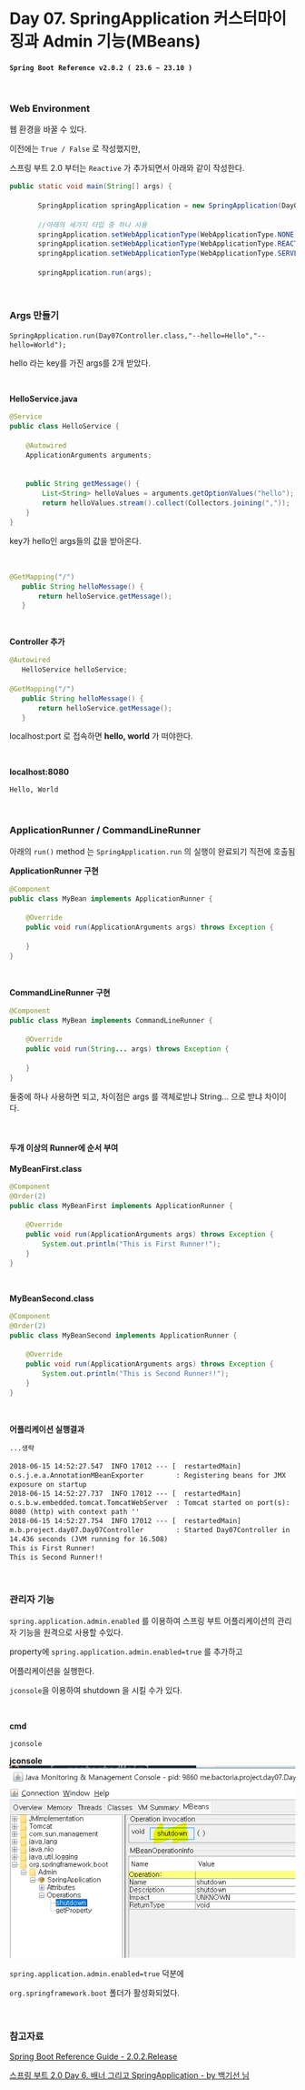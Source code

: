 # Day 07. SpringApplication 커스터마이징과 Admin 기능(MBeans)

**`Spring Boot Reference v2.0.2 ( 23.6 ~ 23.10 )`**

&nbsp;

### Web Environment

웹 환경을 바꿀 수 있다.

이전에는 `True / False` 로 작성했지만,

스프링 부트 2.0 부터는 `Reactive` 가 추가되면서 아래와 같이 작성한다.

```java
public static void main(String[] args) {

       SpringApplication springApplication = new SpringApplication(Day07Controller.class);

       //아래의 세가지 타입 중 하나 사용
       springApplication.setWebApplicationType(WebApplicationType.NONE);
       springApplication.setWebApplicationType(WebApplicationType.REACTIVE);
       springApplication.setWebApplicationType(WebApplicationType.SERVLET);

       springApplication.run(args);
```

&nbsp;

### Args 만들기

```
SpringApplication.run(Day07Controller.class,"--hello=Hello","--hello=World");
```

hello 라는 key를 가진 args를 2개 받았다.

&nbsp;

**HelloService.java**

```java
@Service
public class HelloService {

    @Autowired
    ApplicationArguments arguments;


    public String getMessage() {
        List<String> helloValues = arguments.getOptionValues("hello");
        return helloValues.stream().collect(Collectors.joining(","));
    }
}
```

key가 hello인 args들의 값을 받아온다.

&nbsp;

```java
@GetMapping("/")
   public String helloMessage() {
       return helloService.getMessage();
   }

```

&nbsp;

**Controller 추가**
```java
@Autowired
   HelloService helloService;

@GetMapping("/")
   public String helloMessage() {
       return helloService.getMessage();
   }
```

localhost:port 로 접속하면 **hello, world** 가 떠야한다.

&nbsp;

**localhost:8080**
```
Hello, World
```


&nbsp;
&nbsp;

### ApplicationRunner / CommandLineRunner

아래의 `run()` method 는 `SpringApplication.run` 의 실행이 완료되기 직전에 호출됨

**ApplicationRunner 구현**

```java
@Component
public class MyBean implements ApplicationRunner {

    @Override
    public void run(ApplicationArguments args) throws Exception {

    }
}
```

&nbsp;

**CommandLineRunner 구현**
```java
@Component
public class MyBean implements CommandLineRunner {

    @Override
    public void run(String... args) throws Exception {

    }
}
```

둘중에 하나 사용하면 되고, 차이점은 args 를 객체로받냐 String... 으로 받냐 차이이다.

&nbsp;

#### 두개 이상의 Runner에 순서 부여

**MyBeanFirst.class**
```java
@Component
@Order(2)
public class MyBeanFirst implements ApplicationRunner {

    @Override
    public void run(ApplicationArguments args) throws Exception {
        System.out.println("This is First Runner!");
    }
}
```

&nbsp;

**MyBeanSecond.class**
```java
@Component
@Order(2)
public class MyBeanSecond implements ApplicationRunner {

    @Override
    public void run(ApplicationArguments args) throws Exception {
        System.out.println("This is Second Runner!!");
    }
}
```

&nbsp;

**어플리케이션 실행결과**
```
...생략

2018-06-15 14:52:27.547  INFO 17012 --- [  restartedMain] o.s.j.e.a.AnnotationMBeanExporter        : Registering beans for JMX exposure on startup
2018-06-15 14:52:27.737  INFO 17012 --- [  restartedMain] o.s.b.w.embedded.tomcat.TomcatWebServer  : Tomcat started on port(s): 8080 (http) with context path ''
2018-06-15 14:52:27.754  INFO 17012 --- [  restartedMain] m.b.project.day07.Day07Controller        : Started Day07Controller in 14.436 seconds (JVM running for 16.508)
This is First Runner!
This is Second Runner!!
```

&nbsp;
&nbsp;


### 관리자 기능

`spring.application.admin.enabled` 를 이용하여 스프링 부트 어플리케이션의 관리자 기능을 원격으로 사용할 수있다.

property에 `spring.application.admin.enabled=true` 를 추가하고

어플리케이션을 실행한다.

`jconsole`을 이용하여 shutdown 을 시킬 수가 있다.

&nbsp;

**cmd**
```
jconsole
```

**jconsole**
![](assets/markdown-img-paste-20180615154606861.png)

`spring.application.admin.enabled=true` 덕분에

`org.springframework.boot` 폴더가 활성화되었다.

&nbsp;
&nbsp;

### 참고자료

[Spring Boot Reference Guide - 2.0.2.Release](https://docs.spring.io/spring-boot/docs/2.0.2.RELEASE/reference/htmlsingle/#using-boot-maven)

[스프링 부트 2.0 Day 6. 배너 그리고 SpringApplication - by 백기선 님](https://youtu.be/38UK7BRJf1o)
